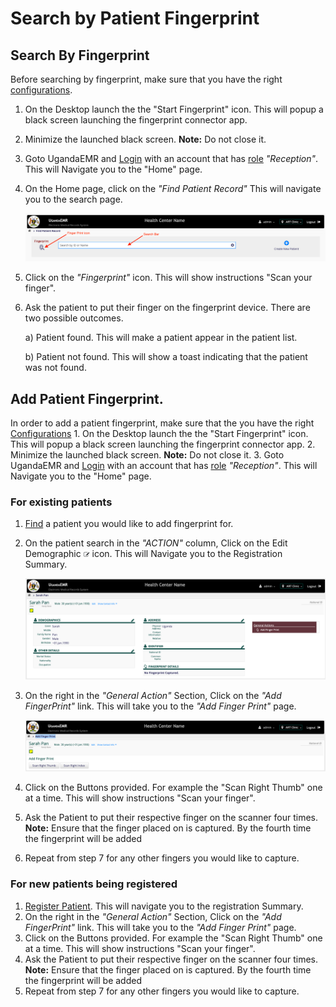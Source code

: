 # Search by Patient Fingerprint

## Search By Fingerprint

Before searching by fingerprint, make sure that you have the right [configurations](setup_configurations.md).

1. On the Desktop launch the the "Start Fingerprint" icon. This will popup a black screen launching the fingerprint connector app.
2. Minimize the launched black screen. **Note:** Do not close it. 
3. Goto UgandaEMR and [Login](https://github.com/METS-Programme/ugandaemr-usermanual/tree/1fbbe0b2801ddccebeb5041ed0f406697a3b1f0a/login.md) with an account that has [role](https://github.com/METS-Programme/ugandaemr-usermanual/tree/1fbbe0b2801ddccebeb5041ed0f406697a3b1f0a/point-of-care-poc/installation-and-configuration/roles.md) _"Reception"_. This will Navigate you to the "Home" page.
4. On the Home page, click on the _"Find Patient Record"_ This will navigate you to the search page.

   ![Search Page](../images/poc_search_patient_page.png)

5. Click on the _"Fingerprint"_ icon. This will show instructions "Scan your finger".
6. Ask the patient to put their finger on the fingerprint device. There are two possible outcomes.

   a\) Patient found. This will make a patient appear in the patient list.

   b\) Patient not found. This will show a toast indicating that the patient was not found.

## Add Patient Fingerprint.

In order to add a patient fingerprint, make sure that the you have the right [Configurations](setup_configurations.md) 1. On the Desktop launch the the "Start Fingerprint" icon. This will popup a black screen launching the fingerprint connector app. 2. Minimize the launched black screen. **Note:** Do not close it. 3. Goto UgandaEMR and [Login](https://github.com/METS-Programme/ugandaemr-usermanual/tree/1fbbe0b2801ddccebeb5041ed0f406697a3b1f0a/login.md) with an account that has [role](https://github.com/METS-Programme/ugandaemr-usermanual/tree/1fbbe0b2801ddccebeb5041ed0f406697a3b1f0a/point-of-care-poc/installation-and-configuration/roles.md) _"Reception"_. This will Navigate you to the "Home" page.

### For existing patients

1. [Find](../patient-management/search_patient.md) a patient you would like to add fingerprint for.
2. On the patient search in the _"ACTION"_ column, Click on the Edit Demographic ![Edit Demographic](../images/poc_edit_patient.png) icon. This will Navigate you to the Registration Summary.

   ![Registration Summary page](../images/registration_summary.png)

3. On the right in the _"General Action"_ Section, Click on the _"Add FingerPrint"_ link. This will take you to the _"Add Finger Print"_ page. 

   ![Add Fingerprint Page](../images/add_fingerprint_page.png)

4. Click on the Buttons provided. For example the "Scan Right Thumb" one at a time. This will show instructions "Scan your finger". 
5. Ask the Patient to put their respective finger on the scanner four times. **Note:** Ensure that the finger placed on is captured. By the fourth time the fingerprint will be added
6. Repeat from step 7 for any other fingers you would like to capture.

### For new patients being registered

1. [Register Patient](../patient-management/patient_registration.md). This will navigate you to the registration Summary.
2. On the right in the _"General Action"_ Section, Click on the _"Add FingerPrint"_ link. This will take you to the _"Add Finger Print"_ page. 
3. Click on the Buttons provided. For example the "Scan Right Thumb" one at a time. This will show instructions "Scan your finger". 
4. Ask the Patient to put their respective finger on the scanner four times. **Note:** Ensure that the finger placed on is captured. By the fourth time the fingerprint will be added
5. Repeat from step 7 for any other  fingers you would like to capture.

